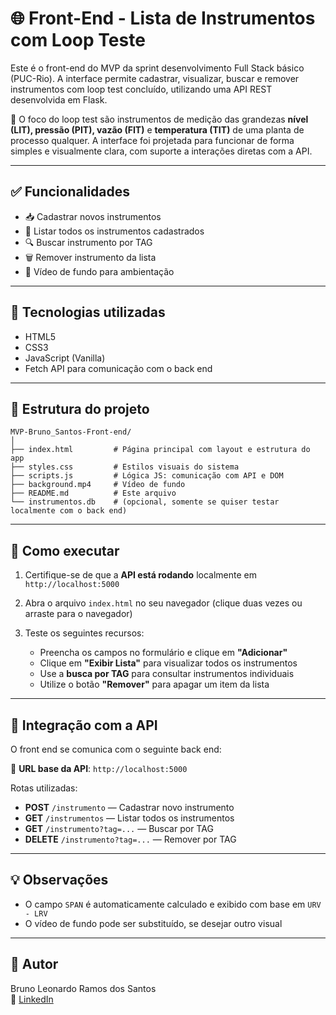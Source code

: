 # 🌐 Front-End - Lista de Instrumentos com Loop Teste

Este é o front-end do MVP da sprint desenvolvimento Full Stack básico (PUC-Rio). A interface permite cadastrar, visualizar, buscar e remover instrumentos com loop test concluído, utilizando uma API REST desenvolvida em Flask.

🎯 O foco do loop test são instrumentos de medição das grandezas **nível (LIT), pressão (PIT), vazão (FIT)** e **temperatura (TIT)** de uma planta de processo qualquer. A interface foi projetada para funcionar de forma simples e visualmente clara, com suporte a interações diretas com a API.

---

## ✅ Funcionalidades

- 📥 Cadastrar novos instrumentos
- 📃 Listar todos os instrumentos cadastrados
- 🔍 Buscar instrumento por TAG
- 🗑️ Remover instrumento da lista
- 🎥 Vídeo de fundo para ambientação

---

## 🧰 Tecnologias utilizadas

- HTML5
- CSS3
- JavaScript (Vanilla)
- Fetch API para comunicação com o back end

---

## 📁 Estrutura do projeto

```
MVP-Bruno_Santos-Front-end/
│
├── index.html         # Página principal com layout e estrutura do app
├── styles.css         # Estilos visuais do sistema
├── scripts.js         # Lógica JS: comunicação com API e DOM
├── background.mp4     # Vídeo de fundo
├── README.md          # Este arquivo
└── instrumentos.db    # (opcional, somente se quiser testar localmente com o back end)
```

---

## 🚀 Como executar

1. Certifique-se de que a **API está rodando** localmente em `http://localhost:5000`

2. Abra o arquivo `index.html` no seu navegador (clique duas vezes ou arraste para o navegador)

3. Teste os seguintes recursos:

   - Preencha os campos no formulário e clique em **"Adicionar"**
   - Clique em **"Exibir Lista"** para visualizar todos os instrumentos
   - Use a **busca por TAG** para consultar instrumentos individuais
   - Utilize o botão **"Remover"** para apagar um item da lista

---

## 🔄 Integração com a API

O front end se comunica com o seguinte back end:

📡 **URL base da API**: `http://localhost:5000`

Rotas utilizadas:

- **POST** `/instrumento` — Cadastrar novo instrumento
- **GET** `/instrumentos` — Listar todos os instrumentos
- **GET** `/instrumento?tag=...` — Buscar por TAG
- **DELETE** `/instrumento?tag=...` — Remover por TAG

---

## 💡 Observações

- O campo `SPAN` é automaticamente calculado e exibido com base em `URV - LRV`
- O vídeo de fundo pode ser substituído, se desejar outro visual

---

## 🙌 Autor

Bruno Leonardo Ramos dos Santos  
🔗 [LinkedIn](https://www.linkedin.com/in/bruno-leonardo-ramos-dos-santos-31734b3a/)